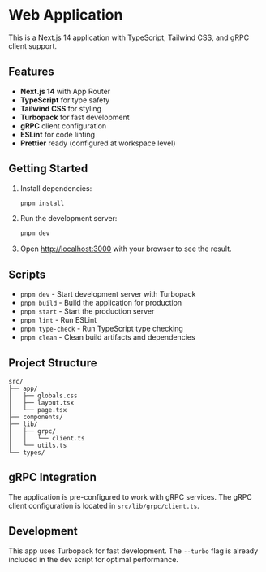 # Web Application

This is a Next.js 14 application with TypeScript, Tailwind CSS, and gRPC client support.

## Features

- **Next.js 14** with App Router
- **TypeScript** for type safety
- **Tailwind CSS** for styling
- **Turbopack** for fast development
- **gRPC** client configuration
- **ESLint** for code linting
- **Prettier** ready (configured at workspace level)

## Getting Started

1. Install dependencies:
   ```bash
   pnpm install
   ```

2. Run the development server:
   ```bash
   pnpm dev
   ```

3. Open [http://localhost:3000](http://localhost:3000) with your browser to see the result.

## Scripts

- `pnpm dev` - Start development server with Turbopack
- `pnpm build` - Build the application for production
- `pnpm start` - Start the production server
- `pnpm lint` - Run ESLint
- `pnpm type-check` - Run TypeScript type checking
- `pnpm clean` - Clean build artifacts and dependencies

## Project Structure

```
src/
├── app/
│   ├── globals.css
│   ├── layout.tsx
│   └── page.tsx
├── components/
├── lib/
│   ├── grpc/
│   │   └── client.ts
│   └── utils.ts
└── types/
```

## gRPC Integration

The application is pre-configured to work with gRPC services. The gRPC client configuration is located in `src/lib/grpc/client.ts`.

## Development

This app uses Turbopack for fast development. The `--turbo` flag is already included in the dev script for optimal performance.